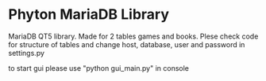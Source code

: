 # Phyton MariaDB Library


MariaDB QT5 library. Made for 2 tables games and books.
Plese check code for structure of tables and change host, database, user and password in settings.py

to start gui please use "python gui_main.py" in console
